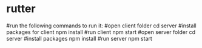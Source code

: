 # rutter
#run the following commands to run it:
#open client folder
cd server
#install packages for client
npm install
#run client 
npm start
#open server folder
cd server
#install packages
npm install
#run server
npm start
